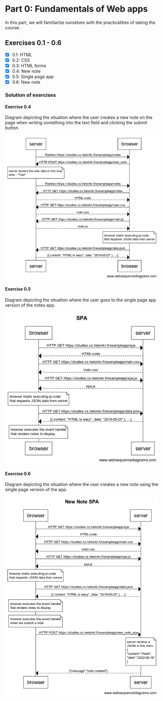 # Part 0: Fundamentals of Web apps

In this part, we will familiarize ourselves with the practicalities of taking the course.

## Exercises 0.1 - 0.6

- [X] 0.1: HTML
- [X] 0.2: CSS
- [X] 0.3: HTML forms
- [X] 0.4: New note
- [X] 0.5: Single page app
- [X] 0.6: New note

### Solution of exercises
#### Exercise 0.4
Diagram depicting the situation where the user creates a new note on the page when writing something into the text field and clicking the submit button.

![Exercise 0.4](0.4%20New%20note.png?raw=true "Exercise 0.4")

#### Exercise 0.5
Diagram depicting the situation where the user goes to the single page app version of the notes app.

![Exercise 0.5](0.5%20SPA.png?raw=true "Exercise 0.5")

#### Exercise 0.6
Diagram depicting the situation where the user creates a new note using the single page version of the app.

![Exercise 0.6](0.6%20New%20Note%20SPA.png?raw=true "Exercise 0.6")
